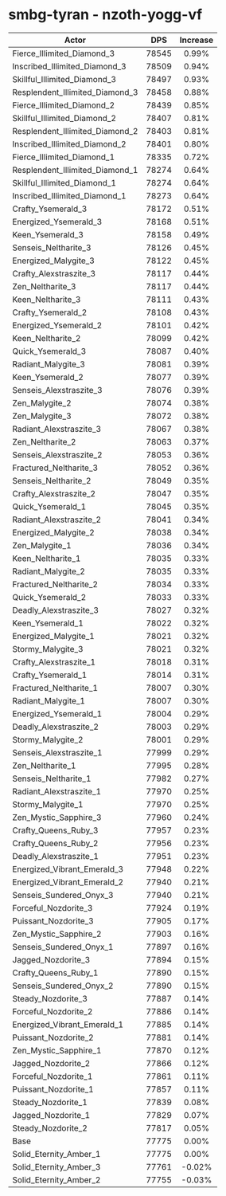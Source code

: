 # smbg-tyran - nzoth-yogg-vf
| Actor | DPS | Increase |
|---|:---:|:---:|
|Fierce_Illimited_Diamond_3|78545|0.99%|
|Inscribed_Illimited_Diamond_3|78509|0.94%|
|Skillful_Illimited_Diamond_3|78497|0.93%|
|Resplendent_Illimited_Diamond_3|78458|0.88%|
|Fierce_Illimited_Diamond_2|78439|0.85%|
|Skillful_Illimited_Diamond_2|78407|0.81%|
|Resplendent_Illimited_Diamond_2|78403|0.81%|
|Inscribed_Illimited_Diamond_2|78401|0.80%|
|Fierce_Illimited_Diamond_1|78335|0.72%|
|Resplendent_Illimited_Diamond_1|78274|0.64%|
|Skillful_Illimited_Diamond_1|78274|0.64%|
|Inscribed_Illimited_Diamond_1|78273|0.64%|
|Crafty_Ysemerald_3|78172|0.51%|
|Energized_Ysemerald_3|78168|0.51%|
|Keen_Ysemerald_3|78158|0.49%|
|Senseis_Neltharite_3|78126|0.45%|
|Energized_Malygite_3|78122|0.45%|
|Crafty_Alexstraszite_3|78117|0.44%|
|Zen_Neltharite_3|78117|0.44%|
|Keen_Neltharite_3|78111|0.43%|
|Crafty_Ysemerald_2|78108|0.43%|
|Energized_Ysemerald_2|78101|0.42%|
|Keen_Neltharite_2|78099|0.42%|
|Quick_Ysemerald_3|78087|0.40%|
|Radiant_Malygite_3|78081|0.39%|
|Keen_Ysemerald_2|78077|0.39%|
|Senseis_Alexstraszite_3|78076|0.39%|
|Zen_Malygite_2|78074|0.38%|
|Zen_Malygite_3|78072|0.38%|
|Radiant_Alexstraszite_3|78067|0.38%|
|Zen_Neltharite_2|78063|0.37%|
|Senseis_Alexstraszite_2|78053|0.36%|
|Fractured_Neltharite_3|78052|0.36%|
|Senseis_Neltharite_2|78049|0.35%|
|Crafty_Alexstraszite_2|78047|0.35%|
|Quick_Ysemerald_1|78045|0.35%|
|Radiant_Alexstraszite_2|78041|0.34%|
|Energized_Malygite_2|78038|0.34%|
|Zen_Malygite_1|78036|0.34%|
|Keen_Neltharite_1|78035|0.33%|
|Radiant_Malygite_2|78035|0.33%|
|Fractured_Neltharite_2|78034|0.33%|
|Quick_Ysemerald_2|78033|0.33%|
|Deadly_Alexstraszite_3|78027|0.32%|
|Keen_Ysemerald_1|78022|0.32%|
|Energized_Malygite_1|78021|0.32%|
|Stormy_Malygite_3|78021|0.32%|
|Crafty_Alexstraszite_1|78018|0.31%|
|Crafty_Ysemerald_1|78014|0.31%|
|Fractured_Neltharite_1|78007|0.30%|
|Radiant_Malygite_1|78007|0.30%|
|Energized_Ysemerald_1|78004|0.29%|
|Deadly_Alexstraszite_2|78003|0.29%|
|Stormy_Malygite_2|78001|0.29%|
|Senseis_Alexstraszite_1|77999|0.29%|
|Zen_Neltharite_1|77995|0.28%|
|Senseis_Neltharite_1|77982|0.27%|
|Radiant_Alexstraszite_1|77970|0.25%|
|Stormy_Malygite_1|77970|0.25%|
|Zen_Mystic_Sapphire_3|77960|0.24%|
|Crafty_Queens_Ruby_3|77957|0.23%|
|Crafty_Queens_Ruby_2|77956|0.23%|
|Deadly_Alexstraszite_1|77951|0.23%|
|Energized_Vibrant_Emerald_3|77948|0.22%|
|Energized_Vibrant_Emerald_2|77940|0.21%|
|Senseis_Sundered_Onyx_3|77940|0.21%|
|Forceful_Nozdorite_3|77924|0.19%|
|Puissant_Nozdorite_3|77905|0.17%|
|Zen_Mystic_Sapphire_2|77903|0.16%|
|Senseis_Sundered_Onyx_1|77897|0.16%|
|Jagged_Nozdorite_3|77894|0.15%|
|Crafty_Queens_Ruby_1|77890|0.15%|
|Senseis_Sundered_Onyx_2|77890|0.15%|
|Steady_Nozdorite_3|77887|0.14%|
|Forceful_Nozdorite_2|77886|0.14%|
|Energized_Vibrant_Emerald_1|77885|0.14%|
|Puissant_Nozdorite_2|77881|0.14%|
|Zen_Mystic_Sapphire_1|77870|0.12%|
|Jagged_Nozdorite_2|77866|0.12%|
|Forceful_Nozdorite_1|77861|0.11%|
|Puissant_Nozdorite_1|77857|0.11%|
|Steady_Nozdorite_1|77839|0.08%|
|Jagged_Nozdorite_1|77829|0.07%|
|Steady_Nozdorite_2|77817|0.05%|
|Base|77775|0.00%|
|Solid_Eternity_Amber_1|77775|0.00%|
|Solid_Eternity_Amber_3|77761|-0.02%|
|Solid_Eternity_Amber_2|77755|-0.03%|
